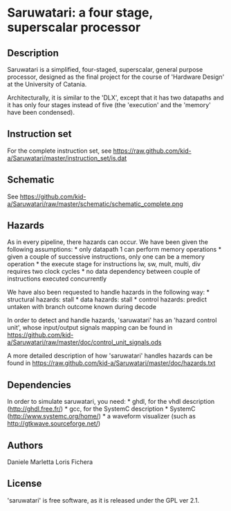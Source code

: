 Saruwatari: a four stage, superscalar processor
===============================================

Description
-----------
Saruwatari is a simplified, four-staged, superscalar, general purpose processor, designed 
as the final project for the course of 'Hardware Design' at the University of Catania.

Architecturally, it is similar to the 'DLX', except that it has two datapaths and it has 
only four stages instead of five (the 'execution' and the 'memory' have been condensed).

Instruction set
---------------
For the complete instruction set, see
https://raw.github.com/kid-a/Saruwatari/master/instruction_set/is.dat

Schematic
---------
See https://github.com/kid-a/Saruwatari/raw/master/schematic/schematic_complete.png

Hazards
-------
As in every pipeline, there hazards can occur.
We have been given the following assumptions:
    * only datapath 1 can perform memory operations
    * given a couple of successive instructions, only one can be a memory operation
    * the execute stage for instructions lw, sw, mult, multi, div requires two clock cycles
    * no data dependency between couple of instructions executed concurrently

We have also been requested to handle hazards in the following way:
    * structural hazards: stall
    * data hazards: stall
    * control hazards: predict untaken with branch outcome known during decode

In order to detect and handle hazards, 'saruwatari' has an 'hazard control unit', whose 
input/output signals mapping can be found in 
https://github.com/kid-a/Saruwatari/raw/master/doc/control_unit_signals.ods

A more detailed description of how 'saruwatari' handles hazards can be found in
https://raw.github.com/kid-a/Saruwatari/master/doc/hazards.txt


Dependencies
------------
In order to simulate saruwatari, you need:
    * ghdl, for the vhdl description (http://ghdl.free.fr/)
    * gcc, for the SystemC description 
    * SystemC (http://www.systemc.org/home/)
    * a waveform visualizer (such as http://gtkwave.sourceforge.net/)

Authors
-------
Daniele Marletta 
Loris Fichera

License
-------
'saruwatari' is free software, as it is released under the GPL ver 2.1.